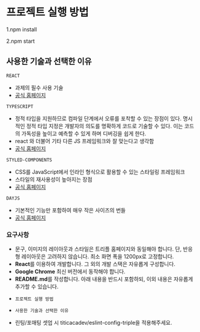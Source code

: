 # 프로젝트 실행 방법

1.npm install

2.npm start

## 사용한 기술과 선택한 이유

`REACT`
 
 - 과제의 필수 사용 기술
 - [공식 홈페이지](https://ko.reactjs.org/)

`TYPESCRIPT`

 - 정적 타입을 지원하므로 컴파일 단계에서 오류를 포착할 수 있는 장점이 있다. 명시적인 정적 타입 지정은 개발자의 의도를 명확하게 코드로 기술할 수 있다. 이는 코드의 가독성을 높이고 예측할 수 있게 하며 디버깅을 쉽게 한다.
 - react 와 더불어 기타 다른 JS 프레임워크와 잘 맞는다고 생각함 
 - [공식 홈페이지](https://www.typescriptlang.org/) 

`STYLED-COMPONENTS`

- CSS를 JavaScript에서 인라인 형식으로 활용할 수 있는 스타일링 프레임워크
- 스타일의 재사용성이 높아지는 장점
- [공식 홈페이지](https://styled-components.com/)

`DAYJS`

- 기본적인 기능만 포함하여 매우 작은 사이즈의 번들
- [공식 홈페이지](https://day.js.org/)

### 요구사항

- 문구, 이미지의 레이아웃과 스타일은 트리플 홈페이지와 동일해야 합니다. 단, 반응형 레이아웃은 고려하지 않습니다. 최소 화면 폭을 1200px로 고정합니다.
- **React**를 이용하여 개발합니다. 그 외의 개발 스택은 자유롭게 구성합니다.
- **Google Chrome** 최신 버전에서 동작해야 합니다.
- **README.md**를 작성합니다. 아래 내용을 반드시 포함하되, 이외 내용은 자유롭게
추가할 수 있습니다.
 *     프로젝트 실행 방법
 *     사용한 기술과 선택한 이유
- 린팅/포매팅 셋업 시 titicacadev/eslint-config-triple을 적용해주세요.